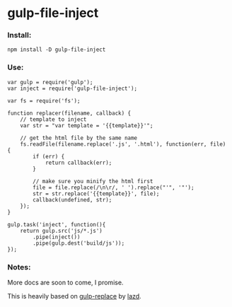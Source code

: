 # gulp-file-inject

### Install:

    npm install -D gulp-file-inject
    
### Use:

    var gulp = require('gulp');
    var inject = require('gulp-file-inject');
    
    var fs = require('fs');
    
    function replacer(filename, callback) {
        // template to inject
        var str = "var template = '{{template}}'";
        
        // get the html file by the same name
        fs.readFile(filename.replace('.js', '.html'), function(err, file) {
            if (err) {
                return callback(err);
            }
            
            // make sure you minify the html first
            file = file.replace(/\n\r/, ' ').replace("'", '"');
            str = str.replace('{{template}}', file);
            callback(undefined, str);
        });
    }
    
    gulp.task('inject', function(){
        return gulp.src('js/*.js')
            .pipe(inject())
            .pipe(gulp.dest('build/js'));
    });
    
### Notes:

More docs are soon to come, I promise.

This is heavily based on [gulp-replace](https://github.com/lazd/gulp-replace) by [lazd](https://github.com/lazd).
    